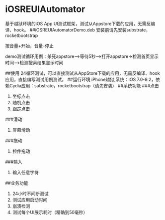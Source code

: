 # iOSREUIAutomator
基于越狱环境的iOS App UI测试框架，测试从Appstore下载的应用，无需反编译、hook。
##iOSREUIAutomatorDemo.deb
安装前请先安装substrate，rocketbootstrap

按音量+开始，音量-停止

demo测试循环用例：杀死appstore-->等待5秒-->打开appstore->检测首页显示时间-->检测搜索结果显示时间

##使用
24循环测试，可以直接测试从AppStore下载的应用，无需反编译、hook应用，直接编写测试用例测试。
##运行环境
iPhone越狱,系统：iOS 7.0-9.2，依赖Cydia应用：substrate，rocketbootstrap（请先安装）
##系统功能
###点击
1. 坐标点击
2. 随机点击
3. 跟踪点击

###滑动
1. 屏幕滑动

###拖动
1. 控件拖动

###输入
1. 输入任意字符

##业务功能
1. 24小时不间断测试
2. 测试应用启动时间
3. 崩溃检测
4. 测试每个UI展示耗时（精确到50毫秒）
